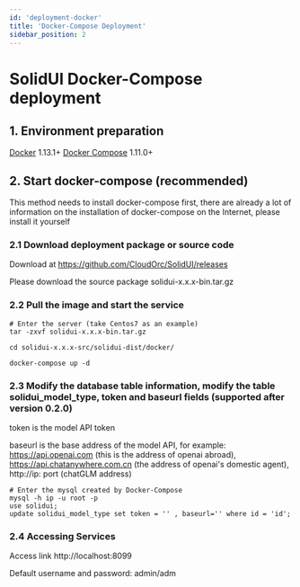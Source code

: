 ```yaml
---
id: 'deployment-docker'
title: 'Docker-Compose Deployment'
sidebar_position: 2
---
```


# SolidUI Docker-Compose deployment

## 1. Environment preparation

[Docker](https://docs.docker.com/engine/install/) 1.13.1+
[Docker Compose](https://docs.docker.com/compose/) 1.11.0+

## 2. Start docker-compose (recommended)

This method needs to install docker-compose first, there are already a lot of information on the installation of docker-compose on the Internet, please install it yourself

### 2.1 Download deployment package or source code

Download at https://github.com/CloudOrc/SolidUI/releases

Please download the source package solidui-x.x.x-bin.tar.gz


### 2.2 Pull the image and start the service

```shell script
# Enter the server (take Centos7 as an example)
tar -zxvf solidui-x.x.x-bin.tar.gz

cd solidui-x.x.x-src/solidui-dist/docker/

docker-compose up -d

```

### 2.3 Modify the database table information, modify the table solidui_model_type, token and baseurl fields (supported after version 0.2.0)

token is the model API token

baseurl is the base address of the model API, for example: https://api.openai.com (this is the address of openai abroad), https://api.chatanywhere.com.cn (the address of openai's domestic agent), http://ip: port (chatGLM address)

```shell script
# Enter the mysql created by Docker-Compose
mysql -h ip -u root -p
use solidui;
update solidui_model_type set token = '' , baseurl='' where id = 'id';

```

### 2.4 Accessing Services

Access link http://localhost:8099

Default username and password: admin/adm